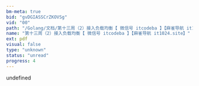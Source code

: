 ```yaml
---
bm-meta: true
bid: "gvDGIASSCrZKOVSg"
vid: "00"
path: "/Golang/文档/第十三周（2）接入负载均衡【 微信号 itcodeba 】【麻雀导航 it1024.site】.pdf"
name: "第十三周（2）接入负载均衡【 微信号 itcodeba 】【麻雀导航 it1024.site】"
ext: pdf
visual: false
type: "unknown"
status: "unread"
progress: 4
---
```

undefined